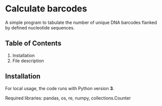 # Calculate barcodes 
A simple program to tabulate the number of unique DNA barcodes flanked by defined nucleotide sequences. 

## Table of Contents
  1. Installation
  2. File description

## Installation
For local usage, the code runs with Python version **3**.

Required libraries:
pandas, os, re, numpy, collections.Counter
